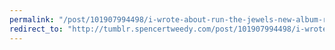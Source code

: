 ```yaml
---
permalink: "/post/101907994498/i-wrote-about-run-the-jewels-new-album-rtj2-at"
redirect_to: "http://tumblr.spencertweedy.com/post/101907994498/i-wrote-about-run-the-jewels-new-album-rtj2-at"
---
```

